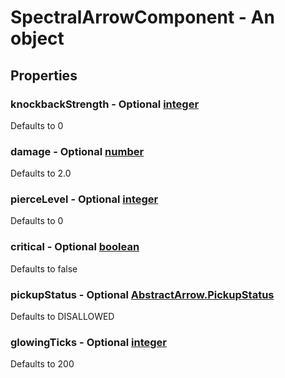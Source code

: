 

# SpectralArrowComponent - An object



## Properties



### knockbackStrength - Optional [integer](integer)



Defaults to 0



### damage - Optional [number](number)



Defaults to 2.0



### pierceLevel - Optional [integer](integer)



Defaults to 0



### critical - Optional [boolean](boolean)



Defaults to false



### pickupStatus - Optional [AbstractArrow.PickupStatus](AbstractArrow.PickupStatus)



Defaults to DISALLOWED



### glowingTicks - Optional [integer](integer)



Defaults to 200


